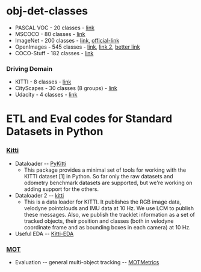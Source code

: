 # obj-det-classes

- PASCAL VOC - 20 classes - [link](https://github.com/NVIDIA/DIGITS/blob/master/examples/semantic-segmentation/pascal-voc-classes.txt)
- MSCOCO - 80 classes - [link](https://github.com/amikelive/coco-labels/blob/master/coco-labels-2014_2017.txt)
- ImageNet - 200 classes - [link](https://github.com/salman-h-khan/ZSD_Release/blob/master/ImageNet2017/cls_names.txt), [official-link](website.down)
- OpenImages - 545 classes - [link](https://storage.googleapis.com/openimages/web/download.html), [link 2](https://storage.googleapis.com/openimages/2017_11/classes_2017_11.tar.gz), [better link](coming.soon)
- COCO-Stuff - 182 classes - [link](https://github.com/nightrome/cocostuff/blob/master/labels.txt)

### Driving Domain

- KITTI - 8 classes - [link](https://github.com/utiasSTARS/pykitti/blob/3661c441026f84519ded0bbfd7db5592d6e20b41/pykitti/tracking.py#L223)
- CityScapes - 30 classes (8 groups) - [link](https://www.cityscapes-dataset.com/dataset-overview/)
- Udacity - 4 classes - [link](https://github.com/udacity/self-driving-car/tree/master/annotations)


# ETL and Eval codes for Standard Datasets in Python

### [Kitti](http://www.cvlibs.net/datasets/kitti/index.php)

- Dataloader -- [PyKitti](https://github.com/utiasSTARS/pykitti)
  - This package provides a minimal set of tools for working with the KITTI dataset [1] in Python. So far only the raw datasets and odometry benchmark datasets are supported, but we're working on adding support for the others. 
- Dataloader 2 -- [kitti](https://github.com/pratikac/kitti)
  - This is a data loader for KITTI. It publishes the RGB image data, velodyne pointclouds and IMU data at 10 Hz. We use LCM to publish these messages. Also, we publish the tracklet information as a set of tracked objects, their position and classes (both in velodyne coordinate frame and as bounding boxes in each camera) at 10 Hz.
- Useful EDA -- [Kitti-EDA](https://github.com/navoshta/KITTI-Dataset)


### [MOT](https://motchallenge.net/)

- Evaluation -- general multi-object tracking -- [MOTMetrics](https://github.com/cheind/py-motmetrics#Metrics)
